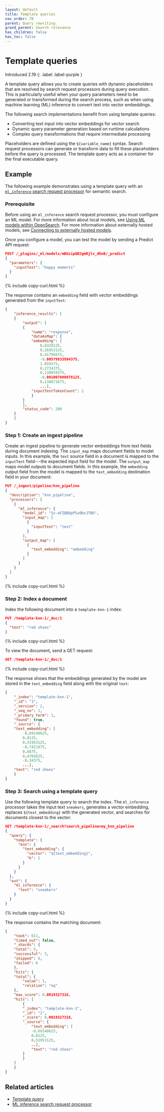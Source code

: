 ```yaml
---
layout: default
title: Template queries
nav_order: 70
parent: Query rewriting
grand_parent: Search relevance
has_children: false
has_toc: false
---
```


# Template queries
Introduced 2.19
{: .label .label-purple }

A template query allows you to create queries with dynamic placeholders that are resolved by search request processors during query execution. This is particularly useful when your query parameters need to be generated or transformed during the search process, such as when using machine learning (ML) inference to convert text into vector embeddings.

The following search implementations benefit from using template queries:

- Converting text input into vector embeddings for vector search
- Dynamic query parameter generation based on runtime calculations
- Complex query transformations that require intermediate processing

Placeholders are defined using the `${variable_name}` syntax. Search request processors can generate or transform data to fill these placeholders before the query is processed. The template query acts as a container for the final executable query.

## Example 

The following example demonstrates using a template query with an [`ml_inference` search request processor]({{site.url}}{{site.baseurl}}/search-plugins/search-pipelines/ml-inference-search-request/) for semantic search.

### Prerequisite

Before using an `ml_inference` search request processor, you must configure an ML model. For more information about local models, see [Using ML models within OpenSearch]({{site.url}}{{site.baseurl}}/ml-commons-plugin/using-ml-models/). For more information about externally hosted models, see [Connecting to externally hosted models]({{site.url}}{{site.baseurl}}/ml-commons-plugin/remote-models/index/). 

Once you configure a model, you can test the model by sending a Predict API request:

```json
POST /_plugins/_ml/models/mBGzipQB2gmRjlv_dOoB/_predict
{
  "parameters": {
    "inputText": "happy moments"
  }
}
```
{% include copy-curl.html %}

The response contains an `embedding` field with vector embeddings generated from the `inputText`: 

```json
{
    "inference_results": [
    {
        "output": [
        {
            "name": "response",
            "dataAsMap": {
            "embedding": [
                0.6328125,
                0.26953125,
                0.41796875,
                -0.00579833984375,
                1.859375,
                0.2734375,
                0.130859375,
                -0.001007080078125,
                0.138671875,
                ...],
            "inputTextTokenCount": 2
            }
        }
        ],
        "status_code": 200
    }
    ]
}
```
 
### Step 1: Create an ingest pipeline

Create an ingest pipeline to generate vector embeddings from text fields during document indexing. The `input_map` maps document fields to model inputs. In this example, the `text` source field in a document is mapped to the `inputText` field---the expected input field for the model. The `output_map` maps model outputs to document fields. In this example, the `embedding` output field from the model is mapped to the `text_embedding` destination field in your document:

```json
PUT /_ingest/pipeline/knn_pipeline
{
  "description": "knn_pipeline",
  "processors": [
    {
      "ml_inference": {
        "model_id": "Sz-wFZQBUpPSu0bsJTBG",
        "input_map": [
          {
            "inputText": "text"
          }
        ],
        "output_map": [
          {
            "text_embedding": "embedding"
          }
        ]
      }
    }
  ]
}
```
{% include copy-curl.html %}

### Step 2: Index a document

Index the following document into a `template-knn-1` index:

```json
PUT /template-knn-1/_doc/1
{
  "text": "red shoes"
}
```
{% include copy-curl.html %}

To view the document, send a GET request:

```json
GET /template-knn-1/_doc/1
```
{% include copy-curl.html %}

The response shows that the embeddings generated by the model are stored in the `text_embedding` field along with the original `text`:

```json
{
    "_index": "template-knn-1",
    "_id": "1",
    "_version": 2,
    "_seq_no": 1,
    "_primary_term": 1,
    "found": true,
    "_source": {
    "text_embedding": [
        -0.69140625,
        0.8125,
        0.51953125,
        -0.7421875,
        0.6875,
        0.4765625,
        -0.34375,
        ...],
    "text": "red shoes"
    }
}
```

### Step 3: Search using a template query

Use the following template query to search the index. The `ml_inference` processor takes the input text `sneakers`, generates a vector embedding, replaces `${text_embedding}` with the generated vector, and searches for documents closest to the vector:

```json
GET /template-knn-1/_search?search_pipeline=my_knn_pipeline
{
  "query": {
    "template": {
      "knn": {
        "text_embedding": {
          "vector": "${text_embedding}",
          "k": 2
        }
      }
    }
  },
  "ext": {
    "ml_inference": {
      "text": "sneakers"
    }
  }
}
```
{% include copy-curl.html %}
   
The response contains the matching document:

```json
{
    "took": 611,
    "timed_out": false,
    "_shards": {
    "total": 5,
    "successful": 5,
    "skipped": 0,
    "failed": 0
    },
    "hits": {
    "total": {
        "value": 1,
        "relation": "eq"
    },
    "max_score": 0.0019327316,
    "hits": [
        {
        "_index": "template-knn-1",
        "_id": "1",
        "_score": 0.0019327316,
        "_source": {
            "text_embedding": [
            -0.69140625,
            0.8125,
            0.51953125,
            ..],
            "text": "red shoes"
        }
        }
    ]
    }
}
```

## Related articles

- [Template query]({{site.url}}{{site.baseurl}}/query-dsl/specialized/template/)
- [ML inference search request processor]({{site.url}}{{site.baseurl}}/search-plugins/search-pipelines/ml-inference-search-request/)